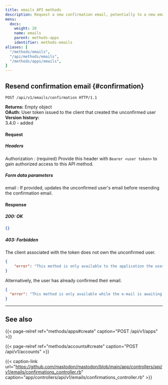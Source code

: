 ```yaml
---
title: emails API methods
description: Request a new confirmation email, potentially to a new email address.
menu:
  docs:
    weight: 20
    name: emails
    parent: methods-apps
    identifier: methods-emails
aliases: [
  "/methods/emails",
  "/api/methods/emails",
  "/methods/apps/emails",
]
---
```




## Resend confirmation email {#confirmation}

```http
POST /api/v1/emails/confirmation HTTP/1.1
```

**Returns:** Empty object\
**OAuth:** User token issued to the client that created the unconfirmed user\
**Version history:**\
3.4.0 - added

#### Request
##### Headers

Authorization
: (required) Provide this header with `Bearer <user token>` to gain authorized access to this API method.

##### Form data parameters

email
: If provided, updates the unconfirmed user's email before resending the confirmation email.

#### Response
##### 200: OK

```json
{}
```

##### 403: Forbidden

The client associated with the token does not own the unconfirmed user.

```json
{
	"error": "This method is only available to the application the user originally signed-up with"
}
```

Alternatively, the user has already confirmed their email.

```json
{
  "error": "This method is only available while the e-mail is awaiting confirmation"
}
```

---

## See also

{{< page-relref ref="methods/apps#create" caption="POST /api/v1/apps" >}}

{{< page-relref ref="methods/accounts#create" caption="POST /api/v1/accounts" >}}

{{< caption-link url="https://github.com/mastodon/mastodon/blob/main/app/controllers/api/v1/emails/confirmations_controller.rb" caption="app/controllers/api/v1/emails/confirmations_controller.rb" >}}
